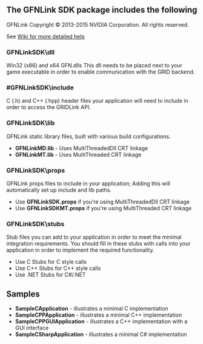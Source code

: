 ## The GFNLink SDK package includes the following
GFNLink Copyright © 2013-2015 NVIDIA Corporation. All rights reserved.

See [Wiki for more detailed help](https://github.com/NVIDIA/GFN-Link/wiki)

### GFNLinkSDK\dll
Win32 (x86) and x64 GFN.dlls
This dll needs to be placed next to your game executable in order to enable communication with the GRID backend.
### #GFNLinkSDK\include
C (.h) and C++ (.hpp) header files your application will need to include in order to access the GRIDLink API.
### GFNLinkSDK\lib
GFNLink static library files, built with various build configurations. 
- **GFNLinkMD.lib** - Uses MultiThreadedDll CRT linkage
- **GFNLinkMT.lib** - Uses MultiThreaded CRT linkage

### GFNLinkSDK\props
GFNLink props files to include in your application; Adding this will automatically set up include and lib paths.
- Use **GFNLinkSDK.props** if you're using MultiThreadedDll CRT linkage
- Use **GFNLinkSDKMT.props** if you're using MultiThreaded CRT linkage

### GFNLinkSDK\stubs
Stub files you can add to your application in order to meet the minimal integration requirements.
You should fill in these stubs with calls into your application in order to implement the required functionality.
- Use C Stubs for C style calls
- Use C++ Stubs for C++ style calls
- Use .NET Stubs for C#/.NET

## Samples
- **SampleCApplication** - illustrates a minimal C implementation
- **SampleCPPApplication** - illustrates a minimal C++ implementation
- **SampleCPPGUIApplication** - illustrates a C++ implementation with a GUI interface
- **SampleCSharpApplication** - illustrates a minimal C# implementation 
